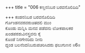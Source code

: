 +++
title = "006 ಕಣ್ಡನನಿಬರ ಬರವನೊಲಿದಿದಿ"

+++
ಕಂಡನನಿಬರ ಬರವನೊಲಿದಿದಿ  
ರ್ಗೊಂಡನವರವರುಚಿತದಲಿ ಮುಂ  
ಕೊಂಡು ಮನ್ನಿಸಿ ಮನವ ಪಡೆದನು ಲೋಕಪಾಲಕರ   
ಖಂಡಪರಶುವಿನಸ್ತ್ರವನು ಕೈ  
ಕೊಂಡೆ ನಿನಗೇನರಿದು ನೀನು  
ದ್ದಂಡ ಬಲನೆಂದನಿಬರುಪಚರಿಸಿದರು ಫಲುಗುಣನ      ॥6॥